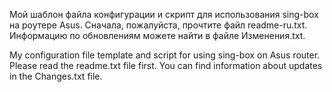 Мой шаблон файла конфигурации и скрипт для использования sing-box на роутере Asus.
Сначала, пожалуйста, прочтите файл readme-ru.txt.
Информацию по обновлениям можете найти в файле Изменения.txt.

My configuration file template and script for using sing-box on Asus router.
Please read the readme.txt file first.
You can find information about updates in the Changes.txt file.
